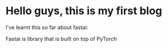 # Hello guys, this is my first blog

I've learnt this so far about fastai:

Fastai is library that is built on top of PyTorch
